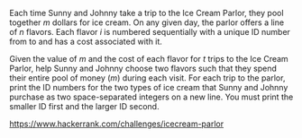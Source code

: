 Each time Sunny and Johnny take a trip to the Ice Cream Parlor, 
they pool together _m_ dollars for ice cream. 
On any given day, the parlor offers a line of _n_ flavors. 
Each flavor _i_ is numbered sequentially with a unique ID number from to 
and has a cost associated with it.

Given the value of _m_ and the cost of each flavor for _t_ trips to the 
Ice Cream Parlor, help Sunny and Johnny choose two flavors such that 
they spend their entire pool of money (_m_) during each visit. 
For each trip to the parlor, print the ID numbers for the two types 
of ice cream that Sunny and Johnny purchase as two space-separated 
integers on a new line. You must print the smaller ID first and the 
larger ID second.

https://www.hackerrank.com/challenges/icecream-parlor
